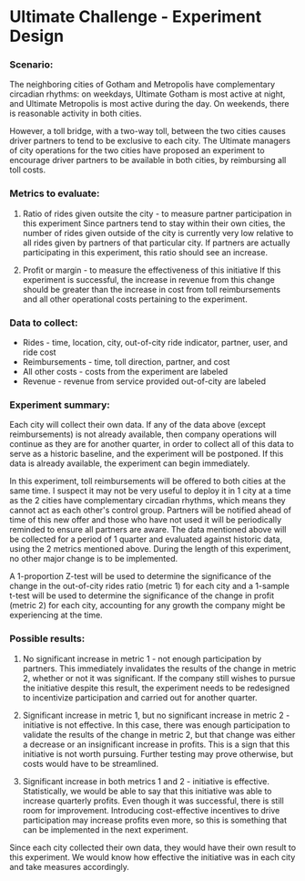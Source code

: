 # Ultimate Challenge - Experiment Design


### Scenario: 

The neighboring cities of Gotham and Metropolis have complementary circadian rhythms: on weekdays, Ultimate Gotham is most active at night, and Ultimate Metropolis is most active during the day. On weekends, there is reasonable activity in both cities.

However, a toll bridge, with a two-way toll, between the two cities causes driver partners to tend to be exclusive to each city. The Ultimate managers of city operations for the two cities have proposed an experiment to encourage driver partners to be available in both cities, by reimbursing all toll costs.


### Metrics to evaluate:

1. Ratio of rides given outsite the city - to measure partner participation in this experiment
Since partners tend to stay within their own cities, the number of rides given outside of the city is currently very low relative to all rides given by partners of that particular city. If partners are actually participating in this experiment, this ratio should see an increase.

2. Profit or margin - to measure the effectiveness of this initiative
If this experiment is successful, the increase in revenue from this change should be greater than the increase in cost from toll reimbursements and all other operational costs pertaining to the experiment.


### Data to collect:

- Rides - time, location, city, out-of-city ride indicator, partner, user, and ride cost
- Reimbursements - time, toll direction, partner, and cost
- All other costs - costs from the experiment are labeled
- Revenue - revenue from service provided out-of-city are labeled


### Experiment summary:

Each city will collect their own data. If any of the data above (except reimbursements) is not already available, then company operations will continue as they are for another quarter, in order to collect all of this data to serve as a historic baseline, and the experiment will be postponed. If this data is already available, the experiment can begin immediately.

In this experiment, toll reimbursements will be offered to both cities at the same time. I suspect it may not be very useful to deploy it in 1 city at a time as the 2 cities have complementary circadian rhythms, which means they cannot act as each other's control group. Partners will be notified ahead of time of this new offer and those who have not used it will be periodically reminded to ensure all partners are aware. The data mentioned above will be collected for a period of 1 quarter and evaluated against historic data, using the 2 metrics mentioned above. During the length of this experiment, no other major change is to be implemented.

A 1-proportion Z-test will be used to determine the significance of the change in the out-of-city rides ratio (metric 1) for each city and a 1-sample t-test will be used to determine the significance of the change in profit (metric 2) for each city, accounting for any growth the company might be experiencing at the time.


### Possible results:

1. No significant increase in metric 1 - not enough participation by partners.
This immediately invalidates the results of the change in metric 2, whether or not it was significant. If the company still wishes to pursue the initiative despite this result, the experiment needs to be redesigned to incentivize participation and carried out for another quarter.

2. Significant increase in metric 1, but no significant increase in metric 2 - initiative is not effective.
In this case, there was enough participation to validate the results of the change in metric 2, but that change was either a decrease or an insignificant increase in profits. This is a sign that this initiative is not worth pursuing. Further testing may prove otherwise, but costs would have to be streamlined.

3. Significant increase in both metrics 1 and 2 - initiative is effective.
Statistically, we would be able to say that this initiative was able to increase quarterly profits. Even though it was successful, there is still room for improvement. Introducing cost-effective incentives to drive participation may increase profits even more, so this is something that can be implemented in the next experiment.

Since each city collected their own data, they would have their own result to this experiment. We would know how effective the initiative was in each city and take measures accordingly.

